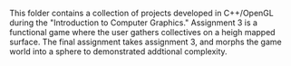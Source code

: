 This folder contains a collection of projects developed in C++/OpenGL during the "Introduction to Computer Graphics." Assignment 3 is a functional game where the user gathers collectives on a heigh mapped surface. The final assignment takes assignment 3, and morphs the game world into a sphere to demonstrated addtional complexity.
